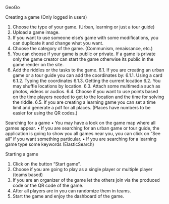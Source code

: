 GeoGo

Creating a game (Only logged in users)
1.	Choose the type of your game. (Urban, learning or just a tour guide)
2.	Upload a game image.
3.	If you want to use someone else’s game with some modifications, you can duplicate it and change what you want.
4.	Choose the category of the game. (Communism, renaissance, etc.)
5.	You can choose if your game is public or private. If a game is private only the game creator can start the game otherwise its public in the game render on the site.
6.	Add the riddles or the tasks to the game.
6.1.	If you are creating an urban game or a tour guide you can add the coordinates by:
6.1.1.	Using a card
6.1.2.	Typing the coordinates
6.1.3.	Getting the current location
6.2.	You may shuffle locations by location.
6.3.	Attach some multimedia such as photos, videos or audios.
6.4.	Choose if you want to use points based on the time players needed to get to the location and the time for solving the riddle.
6.5.	If you are creating a learning game you can set a time limit and generate a pdf for all places. (Places have numbers to be easier for using the QR codes.)

Searching for a game
•	You may have a look on the game map where all games appear.
•	If you are searching for an urban game or tour guide, the application is going to show you all games near you, you can click on “See all” if you want something particular.
•	If you are searching for a learning game type some keywords (ElasticSearch)

Starting a game
1.	Click on the button “Start game”.
2.	Choose if you are going to play as a single player or multiple player (teams based)
3.	If you are an organizer of the game let the others join via the produced code or the QR code of the game.
4.	After all players are in you can randomize them in teams.
5.	Start the game and enjoy the dashboard of the game.
